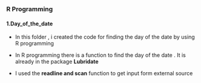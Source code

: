 ### **R Programming**

#### **1.Day_of_the_date**

- In this folder , i created the code for finding the day of the date by using R programming

- In R programming there is a function to find the day of the date . It is already in the package **Lubridate**

- I used the **readline and scan** function to get input form external source
